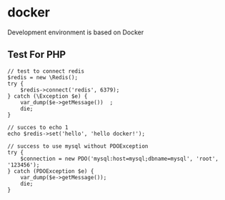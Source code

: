 # docker
Development environment is based on Docker

## Test For PHP
```
// test to connect redis
$redis = new \Redis();
try {
    $redis->connect('redis', 6379);
} catch (\Exception $e) {
    var_dump($e->getMessage())  ;
    die;
}

// succes to echo 1
echo $redis->set('hello', 'hello docker!');

// success to use mysql without PDOException
try {
    $connection = new PDO('mysql:host=mysql;dbname=mysql', 'root', '123456');
} catch (PDOException $e) {
    var_dump($e->getMessage());
    die;
}
``` 
